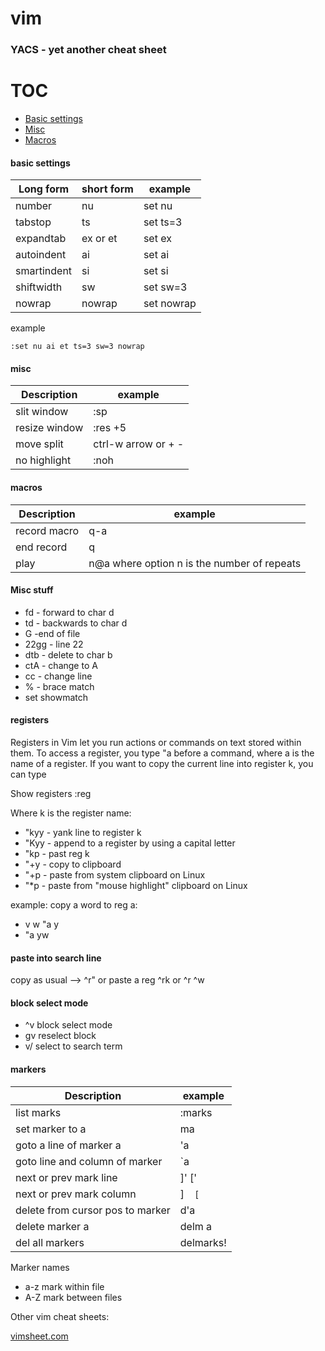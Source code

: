 # vim 
### YACS - yet another cheat sheet

# TOC
* [Basic settings](#basic-settings)
* [Misc](#misc)
* [Macros](#macros)

#### basic settings

Long form | short form | example
--------- | ---------- | -------
number|nu|set nu
tabstop|ts|set ts=3
expandtab|ex or et|set ex
autoindent|ai|set ai
smartindent|si|set si
shiftwidth|sw|set sw=3
nowrap|nowrap|set nowrap

example
```
:set nu ai et ts=3 sw=3 nowrap
```

#### misc

Description | example
----------- | -------
slit window|:sp
resize window|:res +5
move split|ctrl-w arrow or + -
no highlight|:noh

#### macros

Description | example
----------- | -------
record macro|q-a
end record|q
play|n@a  where option n is the number of repeats


#### Misc stuff

- fd - forward to char d
- td - backwards to char d
- G -end of file
- 22gg - line 22
- dtb - delete to char b
- ctA - change to A
- cc - change line
- % - brace match
- set showmatch

#### registers
Registers in Vim let you run actions or commands on text stored within them. To access a register, you type "a before a command, where a is the name of a register. If you want to copy the current line into register k, you can type

Show registers
:reg

Where k is the register name:
- "kyy  - yank line to register k
- "Kyy  - append to a register by using a capital letter
- "kp - past reg k
- "+y - copy to clipboard
- "+p - paste from system clipboard on Linux
- "*p - paste from "mouse highlight" clipboard on Linux

example: copy a word to reg a:
- v w "a y
- "a yw

#### paste into search line
copy as usual -->
^r"
or paste a reg ^rk
or ^r ^w

#### block select mode
- ^v  block select mode
- gv  reselect block
- v/   select to search term


#### markers
Description | example
----------- | -------
list marks|:marks
set marker to a|ma
goto a line of marker a|'a      
goto line and column of marker|`a      
next or prev mark line|]'  ['   
next or prev mark column|]`  [`   
delete from cursor pos to marker|d'a    
delete marker a|delm a
del all markers|delmarks! 

Marker names
- a-z mark within file
- A-Z mark between files


Other vim cheat sheets:

[vimsheet.com](http://vimsheet.com/ "vimsheet" )
